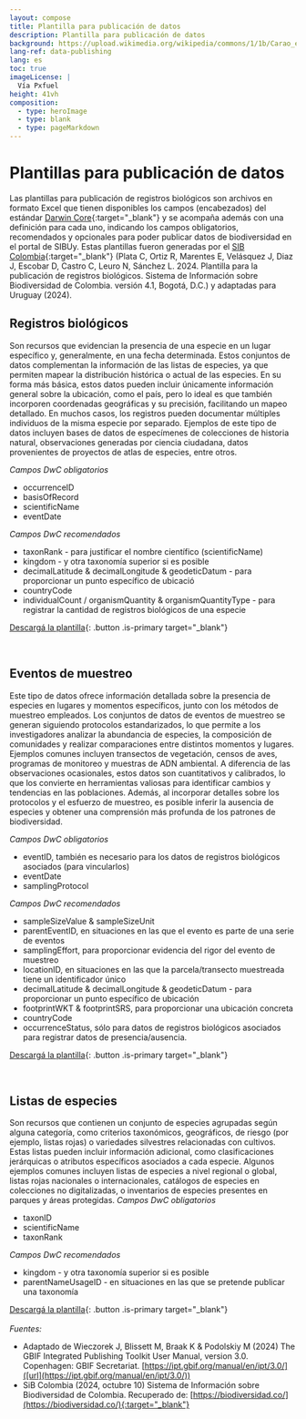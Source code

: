 ```yaml
---
layout: compose
title: Plantilla para publicación de datos
description: Plantilla para publicación de datos
background: https://upload.wikimedia.org/wikipedia/commons/1/1b/Carao_en_Uruguay.jpg
lang-ref: data-publishing
lang: es
toc: true
imageLicense: |
  Vía Pxfuel
height: 41vh
composition: 
  - type: heroImage
  - type: blank
  - type: pageMarkdown
---
```


# Plantillas para publicación de datos

Las plantillas para publicación de registros biológicos son archivos en formato Excel que tienen disponibles los campos (encabezados) del estándar [Darwin Core](https://dwc.tdwg.org/terms/){:target="_blank"} y se acompaña además con una definición para cada uno, indicando los campos obligatorios, recomendados y opcionales para poder publicar datos de biodiversidad en el portal de SIBUy. Estas plantillas fueron generadas por el [SIB Colombia](https://biodiversidad.co/recursos/plantillas-dwc/){:target="_blank"} (Plata C, Ortiz R, Marentes E, Velásquez J, Diaz J, Escobar D, Castro C, Leuro N, Sánchez L. 2024. Plantilla para la publicación de registros biológicos. Sistema de Información sobre Biodiversidad de Colombia. versión 4.1, Bogotá, D.C.) y adaptadas para Uruguay (2024).

## Registros biológicos
Son recursos que evidencian la presencia de una especie en un lugar específico y, generalmente, en una fecha determinada. Estos conjuntos de datos complementan la información de las listas de especies, ya que permiten mapear la distribución histórica o actual de las especies. En su forma más básica, estos datos pueden incluir únicamente información general sobre la ubicación, como el país, pero lo ideal es que también incorporen coordenadas geográficas y su precisión, facilitando un mapeo detallado. En muchos casos, los registros pueden documentar múltiples individuos de la misma especie por separado. Ejemplos de este tipo de datos incluyen bases de datos de especímenes de colecciones de historia natural, observaciones generadas por ciencia ciudadana, datos provenientes de proyectos de atlas de especies, entre otros.

_Campos DwC obligatorios_
- occurrenceID
- basisOfRecord
- scientificName
- eventDate

_Campos DwC recomendados_
- taxonRank - para justificar el nombre científico (scientificName)
- kingdom - y otra taxonomía superior si es posible
- decimalLatitude & decimalLongitude & geodeticDatum - para proporcionar un punto específico de ubicació
- countryCode
- individualCount / organismQuantity & organismQuantityType - para registrar la cantidad de registros biológicos de una especie

[Descargá la plantilla](https://drive.google.com/uc?export=download&id=1XsHT0NCxlw0vn3aqLZWrRcN2mp9Z5cxq){: .button .is-primary target="_blank"}

<br>


## Eventos de muestreo
Este tipo de datos ofrece información detallada sobre la presencia de especies en lugares y momentos específicos, junto con los métodos de muestreo empleados. Los conjuntos de datos de eventos de muestreo se generan siguiendo protocolos estandarizados, lo que permite a los investigadores analizar la abundancia de especies, la composición de comunidades y realizar comparaciones entre distintos momentos y lugares. Ejemplos comunes incluyen transectos de vegetación, censos de aves, programas de monitoreo y muestras de ADN ambiental. A diferencia de las observaciones ocasionales, estos datos son cuantitativos y calibrados, lo que los convierte en herramientas valiosas para identificar cambios y tendencias en las poblaciones. Además, al incorporar detalles sobre los protocolos y el esfuerzo de muestreo, es posible inferir la ausencia de especies y obtener una comprensión más profunda de los patrones de biodiversidad.

_Campos DwC obligatorios_
- eventID, también es necesario para los datos de registros biológicos asociados (para vincularlos)
- eventDate
- samplingProtocol

_Campos DwC recomendados_
- sampleSizeValue & sampleSizeUnit
- parentEventID, en situaciones en las que el evento es parte de una serie de eventos
- samplingEffort, para proporcionar evidencia del rigor del evento de muestreo
- locationID, en situaciones en las que la parcela/transecto muestreada tiene un identificador único
- decimalLatitude & decimalLongitude & geodeticDatum - para proporcionar un punto específico de ubicación
- footprintWKT & footprintSRS, para proporcionar una ubicación concreta
- countryCode
- occurrenceStatus, sólo para datos de registros biológicos asociados para registrar datos de presencia/ausencia.

[Descargá la plantilla](https://drive.google.com/uc?export=download&id=1n4F2PkBzN85trnhsgcxxhl6KQx12KI4Z){: .button .is-primary target="_blank"}

<br>

## Listas de especies
Son recursos que contienen un conjunto de especies agrupadas según alguna categoría, como criterios taxonómicos, geográficos, de riesgo (por ejemplo, listas rojas) o variedades silvestres relacionadas con cultivos. Estas listas pueden incluir información adicional, como clasificaciones jerárquicas o atributos específicos asociados a cada especie. Algunos ejemplos comunes incluyen listas de especies a nivel regional o global, listas rojas nacionales o internacionales, catálogos de especies en colecciones no digitalizadas, o inventarios de especies presentes en parques y áreas protegidas.
_Campos DwC obligatorios_
- taxonID
- scientificName
- taxonRank

_Campos DwC recomendados_
- kingdom - y otra taxonomía superior si es posible
- parentNameUsageID - en situaciones en las que se pretende publicar una taxonomía

[Descargá la plantilla](https://drive.google.com/uc?export=download&id=18IhayNCKr1ct12YpqIbvYczQPY37DByk){: .button .is-primary target="_blank"}
<br>
<br>
*Fuentes:*
- Adaptado de Wieczorek J, Blissett M, Braak K & Podolskiy M (2024) The GBIF Integrated Publishing Toolkit User Manual, version 3.0. Copenhagen: GBIF Secretariat. [https://ipt.gbif.org/manual/en/ipt/3.0/]([url](https://ipt.gbif.org/manual/en/ipt/3.0/))
- SiB Colombia (2024, octubre 10) Sistema de Información sobre Biodiversidad de Colombia. Recuperado de: [https://biodiversidad.co/](https://biodiversidad.co/){:target="_blank"}
